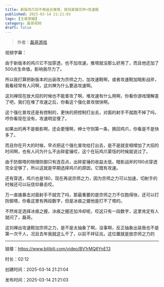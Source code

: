 ```yaml
---
title: 新版鸡爪将不再适合推塔，我将直接宗师+攻速鞋
published: 2025-03-14 21:21:03
tags: [王者荣耀]
category: 磊哥视频
draft: false
---
```



> 作者：[磊哥游戏](https://space.bilibili.com/268941858?spm_id_from=333.788.upinfo.head.click)

视频字幕：

由于新版本的鸡爪它不加穿透，也不加攻速，推塔就没那么好用了，而且他还加了500点生命值，影响我尽力了。

所以我打算把新版本的出装改为宗师之力，加攻速鞋啊，或者攻速鞋加暗影战斧，我看经常有人问啊，这刘禅为什么要追攻速啊。

这刘禅现在放大招的时候也不能普攻了啊，堆攻速有什么用啊，你看你游戏理解差了吧，我们在堆了攻速之后，你看这个强化普攻很快啊。

这个强化普攻还是有控制的，更快的把控制打出去，对面的射手不就跑不掉了吗，哼你看现在没有，攻速明显慢了。

如果出的再不是极影啊，还会更慢啊，绅士守则第一条，换回鸡爪，你看是不是快多了。

而且你在开大的时候，早点把这个强化普攻给打出去，是不是就变相增加了大招的时间啊，也有人问为什么不出碎星锤哎，这个在玩鸡爪蒙恬的时候就说过了。

由于防御塔的物理防御只有连百点，出碎星锤的收益太低，暗影战斧的180点穿透完全足够了，所以这就是早期选择鸡爪的原因，它既有攻速。

还有穿透，鸡爪也是180，现在再说宗师之力，因为宗师之力可以加速，切射手的时候还可以玩信仰暴击哎。

万一直接暴击对面射手不就完了吗，那最重要的是宗师之力不仅跑得快，还可以打防御塔，你看这里有两段数字，但是冰痕之握他是打不了塔的。

不然肯定选择冰痕之握，冰痕之握还加冷却呢，哎这只有一段数字，这里肯定有人就问了，磊哥。

这刘禅出攻速鞋加宗师之力，是不是太抽象了啊，没事啊，反正抽象出装我也不是第一次干人，况且去年我就这么干了，以前不祥征兆，这位置就是放宗师之力的

---


链接：https://www.bilibili.com/video/BV1rMQ6YnE13



时长：02:12

创建时间：2025-03-14 21:21:04

发布时间：2025-03-14 21:21:03
